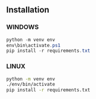 ## Installation
### WINDOWS
```powershell
python -m venv env
env\bin\activate.ps1
pip install -r requirements.txt
```

### LINUX
```bash
python -m venv env
./env/bin/activate
pip install -r requirements.txt
```
